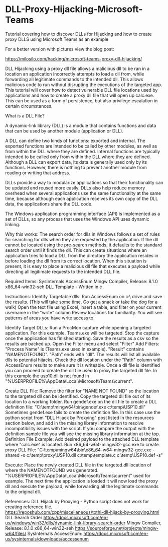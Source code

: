 # DLL-Proxy-Hijacking-Microsoft-Teams
Tutorial covering how to discover DLLs for Hijacking and how to create proxy DLLS using Microsoft Teams as an example

For a better version with pictures view the blog post:   

https://milosilo.com/hacking/microsoft-teams-proxy-dll-hijacking/


DLL Hijacking using a proxy dll file allows a malicious dll to be ran in a location an application incorrectly attempts to load a dll from, while forwarding all legitimate commands to the intended dll. This allows malicious code to run without disrupting the executions of the targeted app. This tutorial will cover how to detect vulnerable DLL file locations used by applications and how to create a proxy dll file that will open up calc.exe. This can be used as a form of persistence, but also privilege escalation in certain circumstances.


What is a DLL File?  

A dynamic-link library (DLL) is a module that contains functions and data that can be used by another module (application or DLL).

A DLL can define two kinds of functions: exported and internal. The exported functions are intended to be called by other modules, as well as from within the DLL where they are defined. Internal functions are typically intended to be called only from within the DLL where they are defined. Although a DLL can export data, its data is generally used only by its functions. However, there is nothing to prevent another module from reading or writing that address.

DLLs provide a way to modularize applications so that their functionality can be updated and reused more easily. DLLs also help reduce memory overhead when several applications use the same functionality at the same time, because although each application receives its own copy of the DLL data, the applications share the DLL code.

The Windows application programming interface (API) is implemented as a set of DLLs, so any process that uses the Windows API uses dynamic linking.

Why this works:
The search order for dlls in Windows follows a set of rules for searching for dlls when they are requested by the application. If the dll cannot be located
using the pre-search methods, it defaults to the standard search order until it finds the dll. This can create situations where an application tries to load a
DLL from the directory the application resides in before loading the dll from its correct location. When this situation is present, it is easy to place a
malicious dll file that executes a payload while directing all legitimate requests to the intended DLL file.

Required Items:
SysInternals AccessEnum
Mingw Compiler, Release: 8.1.0 x86_64-win32-seh
DLL Template - Written in c

Instructions:
Identify Targetable dlls:
Run AccessEnum on c:\ drive and save the results. (This will take some time. Go get a snack or take the dog for a walk)
Open the text file using Excel, insert a table, and filter on your current username in the "write" column
Review locations for familiarity. You will see patterns of areas you have write access to.

Identify Target DLLs:
Run a ProcMon capture while opening a targeted application. For this example, Teams.exe will be targeted.
Stop the capture once the application has finished starting.
Save the results as a csv so the results are backed up.
Open the Filter menu and select "Filter"
Add Filters:
"Process Name" is <targeted app executable file>(Teams.exe used in example).
"Result" contains "NAMENOTFOUND".
"Path" ends with "dll".
The results will list all available dlls to potential hijacks.
Check the dll location under the "Path" column with AccessEnum results to make sure it is writeable.
Once a dll file is identified you can proceed to create the dll file used to proxy the targeted dll file.
In this example the usp10.dll is not found in "%USERPROFILE%\AppData\Local\Microsoft\Teams\current".

Create DLL File:
Remove the filter for "NAME NOT FOUND" so the location to the targeted dll can be identified.
Copy the targeted dll file out of its location to a working folder.
Run gendef.exe on the dll file to create a DLL definition file:
"C:\temp\mingw64\bin\gendef.exe c:\temp\USP10.dll"
Sometimes gendef.exe fails to create the definition file. In this case use the python script from "DLL Hijack by Proxying" post listed in the
resources section below, and add in the missing library information to resolve incompatibility issues with the script. If you compare the
output with the definition sample file you will see the missing library information at the top.
Definition File Example:
Add desired payload to the attached DLL template where "calc.exe" is located.
Run x86_64-w64-mingw32-gcc.exe to create proxy DLL File:
"C:\temp\mingw64\bin\x86_64-w64-mingw32-gcc.exe -shared -o c:\temp\proxy\USP10.dll c:\temp\template.c c:\temp\USP10.def -s"

Execute:
Place the newly created DLL file in the targeted.dll location of where the NAMENOTFOUND was generated.
"%USERPROFILE%\AppData\Local\Microsoft\Teams\current" used for example.
The next time the application is loaded it will now load the proxy dll and execute the payload, while forwarding all the legitimate commands to the
original dll.

References:
DLL Hijack by Proxying - Python script does not work for creating reference file.  
https://reposhub.com/cpp/miscellaneous/tothi-dll-hijack-by-proxying.html
DLL Search Order
https://docs.microsoft.com/en-us/windows/win32/dlls/dynamic-link-library-search-order
Mingw Compiler, Release: 8.1.0 x86_64-win32-seh
https://sourceforge.net/projects/mingw-w64/files/
SysInternals AccessEnum:
https://docs.microsoft.com/en-us/sysinternals/downloads/accessenum
